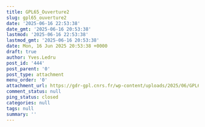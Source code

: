 ```yaml
---
title: GPL65_Ouverture2
slug: gpl65_ouverture2
date: '2025-06-16 22:53:38'
date_gmt: '2025-06-16 20:53:38'
lastmod: '2025-06-16 22:53:38'
lastmod_gmt: '2025-06-16 20:53:38'
date: Mon, 16 Jun 2025 20:53:38 +0000
draft: true
author: Yves.Ledru
post_id: '444'
post_parent: '0'
post_type: attachment
menu_order: '0'
attachment_url: https://gdr-gpl.cnrs.fr/wp-content/uploads/2025/06/GPL65_Ouverture2.jpg
comment_status: null
ping_status: closed
categories: null
tags: null
summary: ''
---
```



